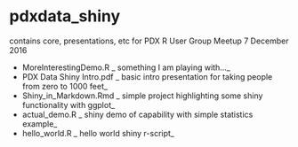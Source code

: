# pdxdata_shiny

contains core, presentations, etc for PDX R User Group Meetup 7 December 2016

* MoreInterestingDemo.R	_ something I am playing with..._   
* PDX Data Shiny Intro.pdf	_ basic intro presentation for taking people from zero to 1000 feet_  
* Shiny_in_Markdown.Rmd	_ simple project highlighting some shiny functionality with ggplot_   
* actual_demo.R	_ shiny demo of capability with simple statistics example_   
* hello_world.R	_  hello world shiny r-script_   




